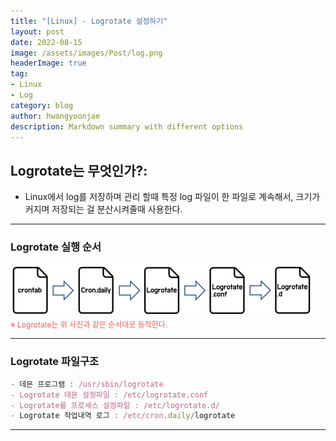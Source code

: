 ```yaml
---
title: "[Linux] - Logrotate 설정하기"
layout: post
date: 2022-08-15
image: /assets/images/Post/log.png
headerImage: true
tag:
- Linux
- Log
category: blog
author: hwangyoonjae
description: Markdown summary with different options
---
```


## Logrotate는 무엇인가?:
- Linux에서 log를 저장하며 관리 할때 특정 log 파일이 한 파일로 계속해서, 크기가 커지며 저장되는 걸 분산시켜줄때 사용한다.

* * *

### Logrotate 실행 순서
[![텍스트](/assets/images/Linux/Logrotate%20%EC%8B%A4%ED%96%89%EC%88%9C%EC%84%9C.PNG)](/assets/images/Linux/Logrotate%20%EC%8B%A4%ED%96%89%EC%88%9C%EC%84%9C.PNG)<br>
<span style="color:#FA5858; font-size:12px">※ Logrotate는 위 사진과 같은 순서대로 동작한다.</span>

* * *

### Logrotate 파일구조
```javascript
- 데몬 프로그램 : /usr/sbin/logrotate 
- Logrotate 데몬 설정파일 : /etc/logrotate.conf
- Logrotate를 프로세스 설정파일 : /etc/logrotate.d/
- Logrotate 작업내역 로그 : /etc/cron.daily/logrotate
```

* * *